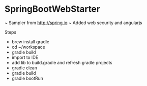 # SpringBootWebStarter
~ Sampler from http://spring.io
~ Added web security and angularjs

Steps
* brew install gradle
* cd ~/workspace
* gradle build
* import to IDE
* add lib to build.gradle and refresh gradle projects
* gradle clean
* gradle build
* gradle bootRun
 